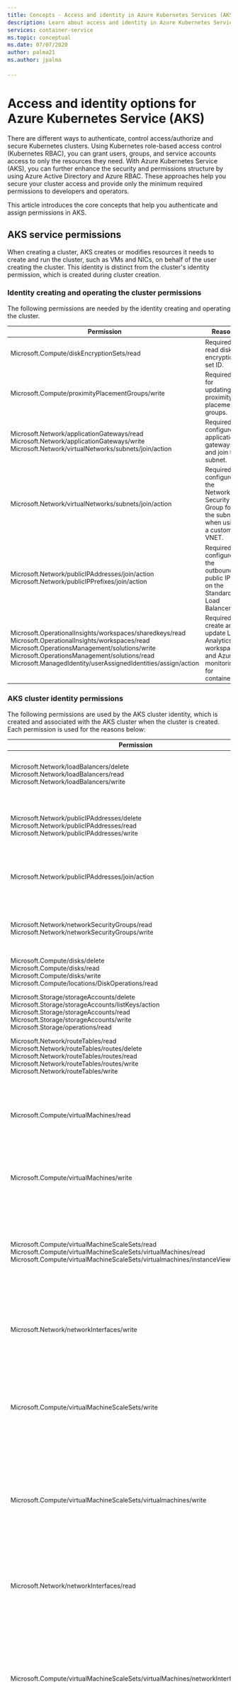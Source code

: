 ```yaml
---
title: Concepts - Access and identity in Azure Kubernetes Services (AKS)
description: Learn about access and identity in Azure Kubernetes Service (AKS), including Azure Active Directory integration, Kubernetes role-based access control (Kubernetes RBAC), and roles and bindings.
services: container-service
ms.topic: conceptual
ms.date: 07/07/2020
author: palma21
ms.author: jpalma

---
```


# Access and identity options for Azure Kubernetes Service (AKS)

There are different ways to authenticate, control access/authorize and secure Kubernetes clusters. Using Kubernetes role-based access control (Kubernetes RBAC), you can grant users, groups, and service accounts access to only the resources they need. With Azure Kubernetes Service (AKS), you can further enhance the security and permissions structure by using Azure Active Directory and Azure RBAC. These approaches help you secure your cluster access and provide only the minimum required permissions to developers and operators.

This article introduces the core concepts that help you authenticate and assign permissions in AKS.

## AKS service permissions

When creating a cluster, AKS creates or modifies resources it needs to create and run the cluster, such as VMs and NICs, on behalf of the user creating the cluster. This identity is distinct from the cluster's identity permission, which is created during cluster creation.

### Identity creating and operating the cluster permissions

The following permissions are needed by the identity creating and operating the cluster.

| Permission | Reason |
|---|---|
| Microsoft.Compute/diskEncryptionSets/read | Required to read disk encryption set ID. |
| Microsoft.Compute/proximityPlacementGroups/write | Required for updating proximity placement groups. |
| Microsoft.Network/applicationGateways/read <br/> Microsoft.Network/applicationGateways/write <br/> Microsoft.Network/virtualNetworks/subnets/join/action | Required to configure application gateways and join the subnet. |
| Microsoft.Network/virtualNetworks/subnets/join/action | Required to configure the Network Security Group for the subnet when using a custom VNET.|
| Microsoft.Network/publicIPAddresses/join/action <br/> Microsoft.Network/publicIPPrefixes/join/action | Required to configure the outbound public IPs on the Standard Load Balancer. |
| Microsoft.OperationalInsights/workspaces/sharedkeys/read <br/> Microsoft.OperationalInsights/workspaces/read <br/> Microsoft.OperationsManagement/solutions/write <br/> Microsoft.OperationsManagement/solutions/read <br/> Microsoft.ManagedIdentity/userAssignedIdentities/assign/action | Required to create and update Log Analytics workspaces and Azure monitoring for containers. |

### AKS cluster identity permissions

The following permissions are used by the AKS cluster identity, which is created and associated with the AKS cluster when the cluster is created. Each permission is used for the reasons below:

| Permission | Reason |
|---|---|
| Microsoft.Network/loadBalancers/delete <br/> Microsoft.Network/loadBalancers/read <br/> Microsoft.Network/loadBalancers/write | Required to configure the load balancer for a LoadBalancer service. |
| Microsoft.Network/publicIPAddresses/delete <br/> Microsoft.Network/publicIPAddresses/read <br/> Microsoft.Network/publicIPAddresses/write | Required to find and configure public IPs for a LoadBalancer service. |
| Microsoft.Network/publicIPAddresses/join/action | Required for configuring public IPs for a LoadBalancer service. |
| Microsoft.Network/networkSecurityGroups/read <br/> Microsoft.Network/networkSecurityGroups/write | Required to create or delete security rules for a LoadBalancer service. |
| Microsoft.Compute/disks/delete <br/> Microsoft.Compute/disks/read <br/> Microsoft.Compute/disks/write <br/> Microsoft.Compute/locations/DiskOperations/read | Required to configure AzureDisks. |
| Microsoft.Storage/storageAccounts/delete <br/> Microsoft.Storage/storageAccounts/listKeys/action <br/> Microsoft.Storage/storageAccounts/read <br/> Microsoft.Storage/storageAccounts/write <br/> Microsoft.Storage/operations/read | Required to configure storage accounts for AzureFile or AzureDisk. |
| Microsoft.Network/routeTables/read <br/> Microsoft.Network/routeTables/routes/delete <br/> Microsoft.Network/routeTables/routes/read <br/> Microsoft.Network/routeTables/routes/write <br/> Microsoft.Network/routeTables/write | Required to configure route tables and routes for nodes. |
| Microsoft.Compute/virtualMachines/read | Required to find information for virtual machines in a VMAS, such as zones, fault domain, size, and data disks. |
| Microsoft.Compute/virtualMachines/write | Required to attach AzureDisks to a virtual machine in a VMAS. |
| Microsoft.Compute/virtualMachineScaleSets/read <br/> Microsoft.Compute/virtualMachineScaleSets/virtualMachines/read <br/> Microsoft.Compute/virtualMachineScaleSets/virtualmachines/instanceView/read | Required to find information for virtual machines in a virtual machine scale set, such as zones, fault domain, size, and data disks. |
| Microsoft.Network/networkInterfaces/write | Required to add a virtual machine in a VMAS to a load balancer backend address pool. |
| Microsoft.Compute/virtualMachineScaleSets/write | Required to add a virtual machine scale set to a load balancer backend address pools and scale out nodes in a virtual machine scale set. |
| Microsoft.Compute/virtualMachineScaleSets/virtualmachines/write | Required to attach AzureDisks and add a virtual machine from a virtual machine scale set to the load balancer. |
| Microsoft.Network/networkInterfaces/read | Required to search internal IPs and load balancer backend address pools for virtual machines in a VMAS. |
| Microsoft.Compute/virtualMachineScaleSets/virtualMachines/networkInterfaces/read | Required to search internal IPs and load balancer backend address pools for a virtual machine in a virtual machine scale set. |
| Microsoft.Compute/virtualMachineScaleSets/virtualMachines/networkInterfaces/ ipconfigurations/publicipaddresses/read | Required to find public IPs for a virtual machine in a virtual machine scale set. |
| Microsoft.Network/virtualNetworks/read <br/> Microsoft.Network/virtualNetworks/subnets/read | Required to verify if a subnet exists for the internal load balancer in another resource group. |
| Microsoft.Compute/snapshots/delete <br/> Microsoft.Compute/snapshots/read <br/> Microsoft.Compute/snapshots/write | Required to configure snapshots for AzureDisk. |
| Microsoft.Compute/locations/vmSizes/read <br/> Microsoft.Compute/locations/operations/read | Required to find virtual machine sizes for finding AzureDisk volume limits. |

### Additional cluster identity permissions

The following additional permissions are needed by the cluster identity when creating a cluster with specific attributes. These permissions are not automatically assigned so you must add these permissions to the cluster identity after its created.

| Permission | Reason |
|---|---|
| Microsoft.Network/networkSecurityGroups/write <br/> Microsoft.Network/networkSecurityGroups/read | Required if using a network security group in another resource group. Required to configure security rules for a LoadBalancer service. |
| Microsoft.Network/virtualNetworks/subnets/read <br/> Microsoft.Network/virtualNetworks/subnets/join/action | Required if using a subnet in another resource group such as a custom VNET. |
| Microsoft.Network/routeTables/routes/read <br/> Microsoft.Network/routeTables/routes/write | Required if using a subnet associated with a route table in another resource group such as a custom VNET with a custom route table. Required to verify if a subnet already exists for the subnet in the other resource group. |
| Microsoft.Network/virtualNetworks/subnets/read | Required if using an internal load balancer in another resource group. Required to verify if a subnet already exists for the internal load balancer in the resource group. |

## Kubernetes role-based access control (Kubernetes RBAC)

To provide granular filtering of the actions that users can do, Kubernetes uses Kubernetes role-based access control (Kubernetes RBAC). This control mechanism lets you assign users, or groups of users, permission to do things like create or modify resources, or view logs from running application workloads. These permissions can be scoped to a single namespace, or granted across the entire AKS cluster. With Kubernetes RBAC, you create *roles* to define permissions, and then assign those roles to users with *role bindings*.

For more information, see [Using Kubernetes RBAC authorization][kubernetes-rbac].

### Roles and ClusterRoles

Before you assign permissions to users with Kubernetes RBAC, you first define those permissions as a *Role*. Kubernetes roles *grant* permissions. There's no concept of a *deny* permission.

Roles are used to grant permissions within a namespace. If you need to grant permissions across the entire cluster, or to cluster resources outside a given namespace, you can instead use *ClusterRoles*.

A ClusterRole works in the same way to grant permissions to resources, but can be applied to resources across the entire cluster, not a specific namespace.

### RoleBindings and ClusterRoleBindings

Once roles are defined to grant permissions to resources, you assign those Kubernetes RBAC permissions with a *RoleBinding*. If your AKS cluster [integrates with Azure Active Directory (Azure AD)](#azure-active-directory-integration), bindings are how those Azure AD users are granted permissions to perform actions within the cluster, see how in [Control access to cluster resources using Kubernetes role-based access control and Azure Active Directory identities](azure-ad-rbac.md).

Role bindings are used to assign roles for a given namespace. This approach lets you logically segregate a single AKS cluster, with users only able to access the application resources in their assigned namespace. If you need to bind roles across the entire cluster, or to cluster resources outside a given namespace, you can instead use *ClusterRoleBindings*.

A ClusterRoleBinding works in the same way to bind roles to users, but can be applied to resources across the entire cluster, not a specific namespace. This approach lets you grant administrators or support engineers access to all resources in the AKS cluster.


> [!NOTE]
> Any cluster actions taken by Microsoft/AKS are made with user consent under a built-in Kubernetes role `aks-service` and built-in role binding `aks-service-rolebinding`. This role enables AKS to troubleshoot and diagnose cluster issues, but can't modify permissions nor create roles or role bindings, or other high privilege actions. Role access is only enabled under active support tickets with just-in-time (JIT) access. Read more about [AKS support policies](support-policies.md).


### Kubernetes service accounts

One of the primary user types in Kubernetes is a *service account*. A service account exists in, and is managed by, the Kubernetes API. The credentials for service accounts are stored as Kubernetes secrets, which allows them to be used by authorized pods to communicate with the API Server. Most API requests provide an authentication token for a service account or a normal user account.

Normal user accounts allow more traditional access for human administrators or developers, not just services, and processes. Kubernetes itself doesn't provide an identity management solution where regular user accounts and passwords are stored. Instead, external identity solutions can be integrated into Kubernetes. For AKS clusters, this integrated identity solution is Azure Active Directory.

For more information on the identity options in Kubernetes, see [Kubernetes authentication][kubernetes-authentication].

## Azure Active Directory integration

The security of AKS clusters can be enhanced with the integration of Azure Active Directory (AD). Built on decades of enterprise identity management, Azure AD is a multi-tenant, cloud-based directory, and identity management service that combines core directory services, application access management, and identity protection. With Azure AD, you can integrate on-premises identities into AKS clusters to provide a single source for account management and security.

![Azure Active Directory integration with AKS clusters](media/concepts-identity/aad-integration.png)

With Azure AD-integrated AKS clusters, you can grant users or groups access to Kubernetes resources within a namespace or across the cluster. To obtain a `kubectl` configuration context, a user can run the [az aks get-credentials][az-aks-get-credentials] command. When a user then interacts with the AKS cluster with `kubectl`, they're prompted to sign in with their Azure AD credentials. This approach provides a single source for user account management and password credentials. The user can only access the resources as defined by the cluster administrator.

Azure AD authentication is provided to AKS clusters with OpenID Connect. OpenID Connect is an identity layer built on top of the OAuth 2.0 protocol. For more information on OpenID Connect, see the [Open ID connect documentation][openid-connect]. From inside of the Kubernetes cluster, [Webhook Token Authentication][webhook-token-docs] is used to verify authentication tokens. Webhook token authentication is configured and managed as part of the AKS cluster.

### Webhook and API server

![Webhook and API server authentication flow](media/concepts-identity/auth-flow.png)

As shown in the graphic above, the API server calls the AKS webhook server and performs the following steps:

1. The Azure AD client application is used by kubectl to sign in users with [OAuth 2.0 device authorization grant flow](../active-directory/develop/v2-oauth2-device-code.md).
2. Azure AD provides an access_token, id_token, and a refresh_token.
3. The user makes a request to kubectl with an access_token from kubeconfig.
4. Kubectl sends the access_token to API Server.
5. The API Server is configured with the Auth WebHook Server to perform validation.
6. The authentication webhook server confirms the JSON Web Token signature is valid by checking the Azure AD public signing key.
7. The server application uses user-provided credentials to query group memberships of the logged-in user from the MS Graph API.
8. A response is sent to the API Server with user information such as the user principal name (UPN) claim of the access token, and the group membership of the user based on the object ID.
9. The API performs an authorization decision based on the Kubernetes Role/RoleBinding.
10. Once authorized, the API server returns a response to kubectl.
11. Kubectl provides feedback to the user.
 
**Learn how to integrate AKS with AAD [here](managed-aad.md).**

## Azure role-based access control (Azure RBAC)

Azure RBAC is an authorization system built on [Azure Resource Manager](../azure-resource-manager/management/overview.md) that provides fine-grained access management of Azure resources.

 Azure RBAC is designed to work on resources within your Azure subscription while Kubernetes RBAC is designed to work on Kubernetes resources within your AKS cluster. 

With Azure RBAC, you create a *role definition* that outlines the permissions to be applied. A user or group is then assigned this role definition via a *role assignment* for a particular *scope*, which could be an individual resource, a resource group, or across the subscription.

For more information, see [What is Azure role-based access control (Azure RBAC)?][azure-rbac]

There are two levels of access needed to fully operate an AKS cluster: 
1. [Access the AKS resource in your Azure subscription](#azure-rbac-to-authorize-access-to-the-aks-resource). This process allows you to control things scaling or upgrading your cluster using the AKS APIs as well as pull your kubeconfig.
2. Access to the Kubernetes API. This access is controlled either by [Kubernetes RBAC](#kubernetes-role-based-access-control-kubernetes-rbac) (traditionally) or by [integrating Azure RBAC with AKS for Kubernetes authorization](#azure-rbac-for-kubernetes-authorization)

### Azure RBAC to authorize access to the AKS resource

With Azure RBAC, you can provide your users (or identities) with granular access to AKS resources across one or more subscriptions. For example, you could have the [Azure Kubernetes Service Contributor role](../role-based-access-control/built-in-roles.md#azure-kubernetes-service-contributor-role) that allows you to do actions like scale and upgrade your cluster. While another user could have the [Azure Kubernetes Service Cluster Admin role](../role-based-access-control/built-in-roles.md#azure-kubernetes-service-cluster-admin-role) that only gives permission to pull the Admin kubeconfig.

Alternatively you could give your user the general [Contributor](../role-based-access-control/built-in-roles.md#contributor) role, which would encompass the above permissions and every action possible on the AKS resource with the exception of managing permissions itself.

See more how to use Azure RBAC to secure the access to the kubeconfig file that gives access to the Kubernetes API [here](control-kubeconfig-access.md).

### Azure RBAC for Kubernetes Authorization

With the Azure RBAC integration, AKS will use a Kubernetes Authorization webhook server to enable you to manage permissions and assignments of Azure AD-integrated K8s cluster resources using Azure role definition and role assignments.

![Azure RBAC for Kubernetes authorization flow](media/concepts-identity/azure-rbac-k8s-authz-flow.png)

As shown on the above diagram, when using the Azure RBAC integration all requests to the Kubernetes API will follow the same authentication flow as explained on the [Azure Active integration section](#azure-active-directory-integration). 

But after that, instead of solely relying on Kubernetes RBAC for Authorization, the request is actually going to be authorized by Azure, as long as the identity that made the request exists in AAD. If the identity doesn't exist in AAD, for example a Kubernetes service account, then the Azure RBAC won't kick in, and it will be the normal Kubernetes RBAC.

In this scenario you could give users one of the four built-in roles, or create custom roles as you would do with Kubernetes roles but in this case using the Azure RBAC mechanisms and APIs. 

This feature will allow you to, for example, not only give users permissions to the AKS resource across subscriptions but set up and give them the role and permissions that they will have inside each of those clusters that controls the access to the Kubernetes API. For example, you can grant the `Azure Kubernetes Service RBAC Viewer` role on the subscription scope and its recipient will be able to list and get all Kubernetes objects from all clusters, but not modify them.

#### Built-in roles

AKS provides the following four built-in roles. They are similar to the [Kubernetes built-in roles](https://kubernetes.io/docs/reference/access-authn-authz/rbac/#user-facing-roles) but with a few differences like supporting CRDs. For the full list of actions allowed by each built-in role, see [here](../role-based-access-control/built-in-roles.md).

| Role                                | Description  |
|-------------------------------------|--------------|
| Azure  Kubernetes Service RBAC Viewer  | Allows read-only access to see most objects in a namespace. It doesn't allow viewing roles or role bindings. This role doesn't allow viewing `Secrets`, since reading the contents of Secrets enables access to `ServiceAccount` credentials in the namespace, which would allow API access as any `ServiceAccount` in the namespace (a form of privilege escalation)  |
| Azure Kubernetes Service RBAC  Writer | Allows read/write access to most objects in a namespace. This role doesn't allow viewing or modifying roles or role bindings. However, this role allows accessing `Secrets` and running Pods as any ServiceAccount in the namespace, so it can be used to gain the API access levels of any ServiceAccount in the namespace. |
| Azure Kubernetes Service RBAC Admin  | Allows admin access, intended to be granted within a namespace. Allows read/write access to most resources in a namespace (or cluster scope), including the ability to create roles and role bindings within the namespace. This role doesn't allow write access to resource quota or to the namespace itself. |
| Azure Kubernetes Service RBAC Cluster Admin  | Allows super-user access to perform any action on any resource. It gives full control over every resource in the cluster and in all namespaces. |

**To learn how to enable Azure RBAC for Kubernetes authorization, [read here](manage-azure-rbac.md).**

## Summary

This table summarizes the ways users can authenticate to Kubernetes when Azure AD integration is enabled.  In all cases, the user's sequence of commands is:
1. Run `az login` to authenticate to Azure.
1. Run `az aks get-credentials` to download credentials for the cluster into `.kube/config`.
1. Run `kubectl` commands (the first of which may trigger browser-based authentication to authenticate to the cluster, as described in the following table).

The Role Grant referred to in the second column is the Azure RBAC role grant shown on the **Access Control** tab in the Azure portal. The Cluster Admin Azure AD Group is shown on the **Configuration** tab in the portal (or with parameter name `--aad-admin-group-object-ids` in the Azure CLI).

| Description        | Role grant required| Cluster admin Azure AD group(s) | When to use |
| -------------------|------------|----------------------------|-------------|
| Legacy admin login using client certificate| **Azure Kubernetes Admin Role**. This role allows `az aks get-credentials` to be used with the `--admin` flag, which downloads a [legacy (non-Azure AD) cluster admin certificate](control-kubeconfig-access.md) into the user's `.kube/config`. This is the only purpose of "Azure Kubernetes Admin Role".|n/a|If you're permanently blocked by not having access to a valid Azure AD group with access to your cluster.| 
| Azure AD with manual (Cluster)RoleBindings| **Azure Kubernetes User Role**. The "User" role allows `az aks get-credentials` to be used without the `--admin` flag. (This is the only purpose of "Azure Kubernetes User Role".) The result, on an Azure AD-enabled cluster, is the download of [an empty entry](control-kubeconfig-access.md) into `.kube/config`, which triggers browser-based authentication when it's first used by `kubectl`.| User is not in any of these groups. Because the user is not in any Cluster Admin groups, their rights will be controlled entirely by any RoleBindings or ClusterRoleBindings that have been set up by cluster admins. The (Cluster)RoleBindings [nominate Azure AD users or Azure AD groups](azure-ad-rbac.md) as their `subjects`. If no such bindings have been set up, the user will not be able to excute any `kubectl` commands.|If you want fine-grained access control, and you're not using Azure RBAC for Kubernetes Authorization. Note that the user who sets up the bindings must log in by one of the other methods listed in this table.|
| Azure AD by member of admin group| Same as above|User is a member of one of the groups listed here. AKS automatically generates a ClusterRoleBinding that binds all of the listed groups to the `cluster-admin` Kubernetes role. So users in these groups can run all `kubectl` commands as `cluster-admin`.|If you want to conveniently grant users full admin rights, and are _not_ using Azure RBAC for Kubernetes authorization.|
| Azure AD with Azure RBAC for Kubernetes Authorization|Two roles: First, **Azure Kubernetes User Role** (as above). Second, one of the "Azure Kubernetes Service **RBAC**..." roles listed above, or your own custom alternative.|The admin roles field on the Configuration tab is irrelevant when Azure RBAC for Kubernetes Authorization is enabled.|You are using Azure RBAC for Kubernetes authorization. This approach gives you fine-grained control, without the need to set up RoleBindings or ClusterRoleBindings.|

## Next steps

- To get started with Azure AD and Kubernetes RBAC, see [Integrate Azure Active Directory with AKS][aks-aad].
- For associated best practices, see [Best practices for authentication and authorization in AKS][operator-best-practices-identity].
- To get started with Azure RBAC for Kubernetes Authorization, see [Use Azure RBAC to authorize access within the Azure Kubernetes Service (AKS) Cluster](manage-azure-rbac.md).
- To get started securing your kubeconfig file, see [Limit access to cluster configuration file](control-kubeconfig-access.md)

For more information on core Kubernetes and AKS concepts, see the following articles:

- [Kubernetes / AKS clusters and workloads][aks-concepts-clusters-workloads]
- [Kubernetes / AKS security][aks-concepts-security]
- [Kubernetes / AKS virtual networks][aks-concepts-network]
- [Kubernetes / AKS storage][aks-concepts-storage]
- [Kubernetes / AKS scale][aks-concepts-scale]

<!-- LINKS - External -->
[kubernetes-authentication]: https://kubernetes.io/docs/reference/access-authn-authz/authentication
[webhook-token-docs]: https://kubernetes.io/docs/reference/access-authn-authz/authentication/#webhook-token-authentication
[kubernetes-rbac]: https://kubernetes.io/docs/reference/access-authn-authz/rbac/

<!-- LINKS - Internal -->
[openid-connect]: ../active-directory/develop/v2-protocols-oidc.md
[az-aks-get-credentials]: /cli/azure/aks#az-aks-get-credentials
[azure-rbac]: ../role-based-access-control/overview.md
[aks-aad]: managed-aad.md
[aks-concepts-clusters-workloads]: concepts-clusters-workloads.md
[aks-concepts-security]: concepts-security.md
[aks-concepts-scale]: concepts-scale.md
[aks-concepts-storage]: concepts-storage.md
[aks-concepts-network]: concepts-network.md
[operator-best-practices-identity]: operator-best-practices-identity.md
[upgrade-per-cluster]: ../azure-monitor/insights/container-insights-update-metrics.md#upgrade-per-cluster-using-azure-cli